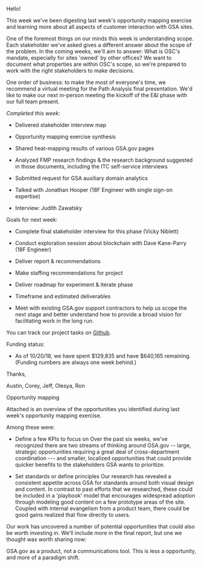 Hello!

This week we've been digesting last week's opportunity mapping exercise and learning more about all aspects of customer interaction with GSA sites.

One of the foremost things on our minds this week is understanding scope. Each stakeholder we've asked gives a different answer about the scope of the problem. In the coming weeks, we'll aim to answer: What is OSC's mandate, especially for sites 'owned' by other offices? We want to document what properties are within OSC's scope, so we're prepared to work with the right stakeholders to make decisions.

One order of business: to make the most of everyone's time, we recommend a virtual meeting for the Path Analysis final presentation. We'd like to make our next in-person meeting the kickoff of the E&I phase with our full team present.

_Completed this week:_

-   Delivered stakeholder interview map

-   Opportunity mapping exercise synthesis

-   Shared heat-mapping results of various GSA.gov pages

-   Analyzed FMP research findings & the research background suggested in those documents, including the ITC self-service interviews

-   Submitted request for GSA auxiliary domain analytics

-   Talked with Jonathan Hooper (18F Engineer with single sign-on expertise)

-   Interview: Judith Zawatsky

Goals for next week:

-   Complete final stakeholder interview for this phase (Vicky Niblett)

-   Conduct exploration session about blockchain with Dave Kane-Parry (18F Engineer)

-   Deliver report & recommendations

-   Make staffing recommendations for project

-   Deliver roadmap for experiment & iterate phase

-   Timeframe and estimated deliverables

-   Meet with existing GSA.gov support contractors  to help us scope the next stage and better understand how to provide a broad vision for facilitating work in the long run.

You can track our project tasks on [Github](https://github.com/18F/osc-website-pa/projects/1).

Funding status:

-   As of 10/20/18, we have spent $129,835 and have $640,165 remaining. (Funding numbers are always one week behind.)

Thanks,

Austin, Corey, Jeff, Olesya, Ron

Opportunity mapping

Attached is an overview of the opportunities you identified during last week's opportunity mapping exercise.

Among these were:

-   Define a few KPIs to focus on
    Over the past six weeks, we've recognized there are two streams of thinking around GSA.gov -- large, strategic opportunities requiring a great deal of cross-department coordination --- and smaller, localized opportunities that could provide quicker benefits to the stakeholders GSA wants to prioritize.

-   Set standards or define principles
    Our research has revealed a consistent appetite across GSA for standards around both visual design and content. In contrast to past efforts that we researched, these could be included in a 'playbook' model that encourages widespread adoption through modeling good content on a few prototype areas of the site. Coupled with internal evangelism from a product team, there could be good gains realized that flow directly to users.

Our work has uncovered a number of potential opportunities that could also be worth investing in. We'll include more in the final report, but one we thought was worth sharing now:

GSA.gov as a product, not a communications tool. This is less a opportunity, and more of a paradigm shift.
